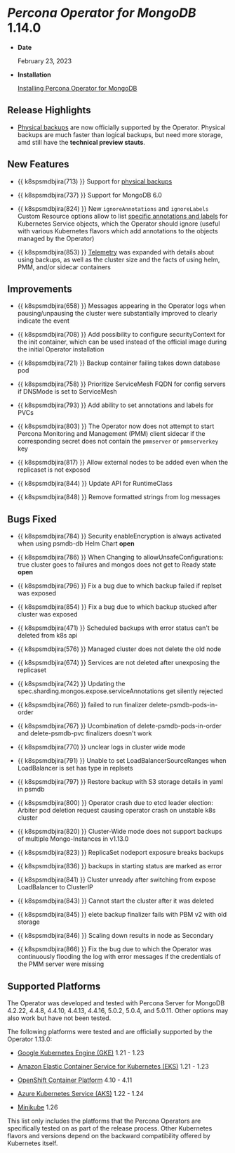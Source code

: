 # *Percona Operator for MongoDB* 1.14.0

* **Date**

    February 23, 2023

* **Installation**

    [Installing Percona Operator for MongoDB](../index.md#quickstart-guides)

## Release Highlights

* [Physical backups](backups-about.md#physical) are now officially supported by the Operator. Physical backups are much faster than logical backups, but need more storage, amd still have the **technical preview stauts**.

## New Features

* {{ k8spsmdbjira(713) }} Support for [physical backups](backups-about.md#physical)

* {{ k8spsmdbjira(737) }} Support for MongoDB 6.0

* {{ k8spsmdbjira(824) }} New `ignoreAnnotations` and `ignoreLabels` Custom Resource options allow to list [specific annotations and labels](../annotations.md) for Kubernetes Service objects, which the Operator should ignore (useful with various Kubernetes flavors which add annotations to the objects managed by the Operator)

* {{ k8spsmdbjira(853) }} [Telemetry](../telemetry.md) was expanded with details about using backups, as well as the cluster size and the facts of using helm, PMM, and/or sidecar containers

## Improvements

* {{ k8spsmdbjira(658) }} Messages appearing in the Operator logs when pausing/unpausing the cluster were substantially improved to clearly indicate the event

* {{ k8spsmdbjira(708) }} Add possibility to configure securityContext for the init container, which can be used instead of the official image during the initial Operator installation

* {{ k8spsmdbjira(721) }} Backup container failing takes down database pod

* {{ k8spsmdbjira(758) }} Prioritize ServiceMesh FQDN for config servers if DNSMode is set to ServiceMesh

* {{ k8spsmdbjira(793) }} Add ability to set annotations and labels for PVCs

* {{ k8spsmdbjira(803) }} The Operator now does not attempt to start Percona Monitoring and Management (PMM) client sidecar if the corresponding secret does not contain the `pmmserver` or `pmmserverkey` key

* {{ k8spsmdbjira(817) }} Allow external nodes to be added even when the replicaset is not exposed

* {{ k8spsmdbjira(844) }} Update API for RuntimeClass

* {{ k8spsmdbjira(848) }} Remove formatted strings from log messages

## Bugs Fixed

* {{ k8spsmdbjira(784) }} Security enableEncryption is always activated when using psmdb-db Helm Chart  **open**

* {{ k8spsmdbjira(786) }} When Changing to allowUnsafeConfigurations: true cluster goes to failures and mongos does not get to Ready state  **open**

* {{ k8spsmdbjira(796) }} Fix a bug due to which backup failed if replset was exposed

* {{ k8spsmdbjira(854) }} Fix a bug due to which backup stucked after cluster was exposed

* {{ k8spsmdbjira(471) }} Scheduled backups with error status can't be deleted from k8s api
 
* {{ k8spsmdbjira(576) }} Managed cluster does not delete the old node
 
* {{ k8spsmdbjira(674) }} Services are not deleted after unexposing the replicaset

* {{ k8spsmdbjira(742) }} Updating the spec.sharding.mongos.expose.serviceAnnotations get silently rejected

* {{ k8spsmdbjira(766) }} failed to run finalizer delete-psmdb-pods-in-order

* {{ k8spsmdbjira(767) }} Ucombination of delete-psmdb-pods-in-order and delete-psmdb-pvc finalizers doesn't work

* {{ k8spsmdbjira(770) }} unclear logs in cluster wide mode

* {{ k8spsmdbjira(791) }} Unable to set LoadBalancerSourceRanges when LoadBalancer is set has type in replsets

* {{ k8spsmdbjira(797) }} Restore backup with S3 storage details in yaml in psmdb

* {{ k8spsmdbjira(800) }} Operator crash due to etcd leader election: Arbiter pod deletion request causing operator crash on unstable k8s cluster
 
* {{ k8spsmdbjira(820) }} Cluster-Wide mode does not support backups of multiple Mongo-Instances in v1.13.0
 
* {{ k8spsmdbjira(823) }} ReplicaSet nodeport exposure breaks backups
 
* {{ k8spsmdbjira(836) }} backups in starting status are marked as error
 
* {{ k8spsmdbjira(841) }} Cluster unready after switching from expose LoadBalancer to ClusterIP
 
* {{ k8spsmdbjira(843) }} Cannot start the cluster after it was deleted

* {{ k8spsmdbjira(845) }} elete backup finalizer fails with PBM v2 with old storage

* {{ k8spsmdbjira(846) }} Scaling down results in node as Secondary
 
* {{ k8spsmdbjira(866) }} Fix the bug due to which the Operator was continuously
    flooding the log with error messages if the credentials of the PMM server
    were missing

## Supported Platforms

The Operator was developed and tested with Percona Server for MongoDB 4.2.22, 4.4.8, 4.4.10, 4.4.13, 4.4.16, 5.0.2, 5.0.4, and 5.0.11. Other options may also work but have not been tested.

The following platforms were tested and are officially supported by the Operator 1.13.0:

* [Google Kubernetes Engine (GKE)](https://cloud.google.com/kubernetes-engine) 1.21 - 1.23

* [Amazon Elastic Container Service for Kubernetes (EKS)](https://aws.amazon.com) 1.21 - 1.23

* [OpenShift Container Platform](https://www.redhat.com/en/technologies/cloud-computing/openshift) 4.10 - 4.11

* [Azure Kubernetes Service (AKS)](https://azure.microsoft.com/en-us/services/kubernetes-service/) 1.22 - 1.24

* [Minikube](https://github.com/kubernetes/minikube) 1.26

This list only includes the platforms that the Percona Operators are specifically tested on as part of the release process. Other Kubernetes flavors and versions depend on the backward compatibility offered by Kubernetes itself.
